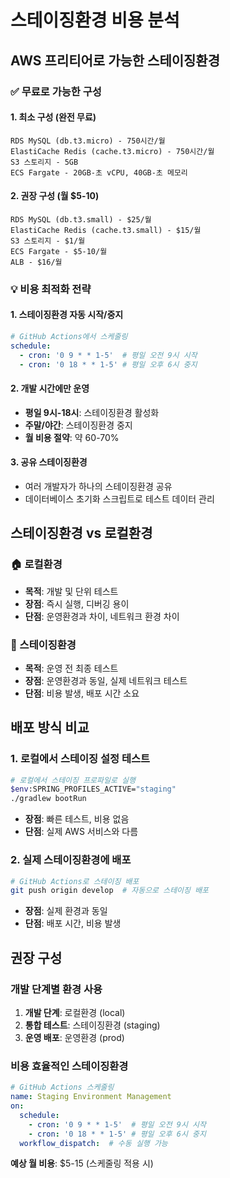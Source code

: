 # 스테이징환경 비용 분석

## AWS 프리티어로 가능한 스테이징환경

### ✅ 무료로 가능한 구성

#### 1. 최소 구성 (완전 무료)
```
RDS MySQL (db.t3.micro) - 750시간/월
ElastiCache Redis (cache.t3.micro) - 750시간/월
S3 스토리지 - 5GB
ECS Fargate - 20GB-초 vCPU, 40GB-초 메모리
```

#### 2. 권장 구성 (월 $5-10)
```
RDS MySQL (db.t3.small) - $25/월
ElastiCache Redis (cache.t3.small) - $15/월
S3 스토리지 - $1/월
ECS Fargate - $5-10/월
ALB - $16/월
```

### 💡 비용 최적화 전략

#### 1. 스테이징환경 자동 시작/중지
```yaml
# GitHub Actions에서 스케줄링
schedule:
  - cron: '0 9 * * 1-5'  # 평일 오전 9시 시작
  - cron: '0 18 * * 1-5' # 평일 오후 6시 중지
```

#### 2. 개발 시간에만 운영
- **평일 9시-18시**: 스테이징환경 활성화
- **주말/야간**: 스테이징환경 중지
- **월 비용 절약**: 약 60-70%

#### 3. 공유 스테이징환경
- 여러 개발자가 하나의 스테이징환경 공유
- 데이터베이스 초기화 스크립트로 테스트 데이터 관리

## 스테이징환경 vs 로컬환경

### 🏠 로컬환경
- **목적**: 개발 및 단위 테스트
- **장점**: 즉시 실행, 디버깅 용이
- **단점**: 운영환경과 차이, 네트워크 환경 차이

### 🧪 스테이징환경
- **목적**: 운영 전 최종 테스트
- **장점**: 운영환경과 동일, 실제 네트워크 테스트
- **단점**: 비용 발생, 배포 시간 소요

## 배포 방식 비교

### 1. 로컬에서 스테이징 설정 테스트
```bash
# 로컬에서 스테이징 프로파일로 실행
$env:SPRING_PROFILES_ACTIVE="staging"
./gradlew bootRun
```
- **장점**: 빠른 테스트, 비용 없음
- **단점**: 실제 AWS 서비스와 다름

### 2. 실제 스테이징환경에 배포
```bash
# GitHub Actions로 스테이징 배포
git push origin develop  # 자동으로 스테이징 배포
```
- **장점**: 실제 환경과 동일
- **단점**: 배포 시간, 비용 발생

## 권장 구성

### 개발 단계별 환경 사용

1. **개발 단계**: 로컬환경 (local)
2. **통합 테스트**: 스테이징환경 (staging)
3. **운영 배포**: 운영환경 (prod)

### 비용 효율적인 스테이징환경

```yaml
# GitHub Actions 스케줄링
name: Staging Environment Management
on:
  schedule:
    - cron: '0 9 * * 1-5'  # 평일 오전 9시 시작
    - cron: '0 18 * * 1-5' # 평일 오후 6시 중지
  workflow_dispatch:  # 수동 실행 가능
```

**예상 월 비용**: $5-15 (스케줄링 적용 시)

